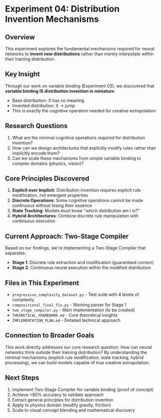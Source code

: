 # Experiment 04: Distribution Invention Mechanisms

## Overview

This experiment explores the fundamental mechanisms required for neural networks to **invent new distributions** rather than merely interpolate within their training distribution.

## Key Insight

Through our work on variable binding (Experiment 03), we discovered that **variable binding IS distribution invention in miniature**:
- Base distribution: X has no meaning
- Invented distribution: X → jump
- This is exactly the cognitive operation needed for creative extrapolation

## Research Questions

1. What are the minimal cognitive operations required for distribution invention?
2. How can we design architectures that explicitly modify rules rather than implicitly encode them?
3. Can we scale these mechanisms from simple variable binding to complex domains (physics, vision)?

## Core Principles Discovered

1. **Explicit over Implicit**: Distribution invention requires explicit rule modification, not emergent properties
2. **Discrete Operations**: Some cognitive operations cannot be made continuous without losing their essence
3. **State Tracking**: Models must know "which distribution am I in?"
4. **Hybrid Architectures**: Combine discrete rule manipulation with continuous execution

## Current Approach: Two-Stage Compiler

Based on our findings, we're implementing a Two-Stage Compiler that separates:
- **Stage 1**: Discrete rule extraction and modification (guaranteed correct)
- **Stage 2**: Continuous neural execution within the modified distribution

## Files in This Experiment

- `progressive_complexity_dataset.py` - Test suite with 4 levels of complexity
- `compositional_final_fix.py` - Working parser for Stage 1
- `two_stage_compiler.py` - Main implementation (to be created)
- `THEORETICAL_FRAMEWORK.md` - Core theoretical insights
- `IMPLEMENTATION_PLAN.md` - Detailed technical approach

## Connection to Broader Goals

This work directly addresses our core research question: How can neural networks think outside their training distribution? By understanding the minimal mechanisms (explicit rule modification, state tracking, hybrid processing), we can build models capable of true creative extrapolation.

## Next Steps

1. Implement Two-Stage Compiler for variable binding (proof of concept)
2. Achieve >90% accuracy to validate approach
3. Extract general principles for distribution invention
4. Apply to physics domain (modify gravity, friction)
5. Scale to visual concept blending and mathematical discovery
